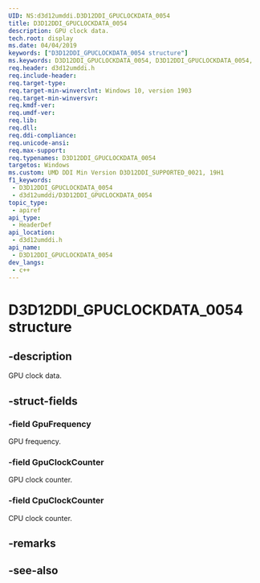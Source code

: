 ```yaml
---
UID: NS:d3d12umddi.D3D12DDI_GPUCLOCKDATA_0054
title: D3D12DDI_GPUCLOCKDATA_0054
description: GPU clock data.
tech.root: display
ms.date: 04/04/2019
keywords: ["D3D12DDI_GPUCLOCKDATA_0054 structure"]
ms.keywords: D3D12DDI_GPUCLOCKDATA_0054, D3D12DDI_GPUCLOCKDATA_0054,
req.header: d3d12umddi.h
req.include-header: 
req.target-type: 
req.target-min-winverclnt: Windows 10, version 1903
req.target-min-winversvr: 
req.kmdf-ver: 
req.umdf-ver: 
req.lib: 
req.dll: 
req.ddi-compliance: 
req.unicode-ansi: 
req.max-support: 
req.typenames: D3D12DDI_GPUCLOCKDATA_0054
targetos: Windows
ms.custom: UMD DDI Min Version D3D12DDI_SUPPORTED_0021, 19H1
f1_keywords:
 - D3D12DDI_GPUCLOCKDATA_0054
 - d3d12umddi/D3D12DDI_GPUCLOCKDATA_0054
topic_type:
 - apiref
api_type:
 - HeaderDef
api_location:
 - d3d12umddi.h
api_name:
 - D3D12DDI_GPUCLOCKDATA_0054
dev_langs:
 - c++
---
```


# D3D12DDI_GPUCLOCKDATA_0054 structure


## -description

GPU clock data.

## -struct-fields

### -field GpuFrequency

GPU frequency.

### -field GpuClockCounter

GPU clock counter.

### -field CpuClockCounter

 
CPU clock counter.

## -remarks

## -see-also

